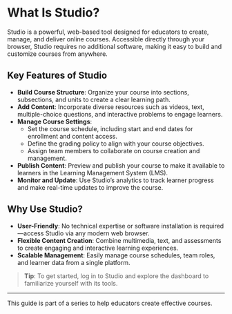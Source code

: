 # What Is Studio?


Studio is a powerful, web-based tool designed for educators to create, manage, and deliver online courses. Accessible directly through your browser, Studio requires no additional software, making it easy to build and customize courses from anywhere.

## Key Features of Studio


- **Build Course Structure**: Organize your course into sections, subsections, and units to create a clear learning path.
- **Add Content**: Incorporate diverse resources such as videos, text, multiple-choice questions, and interactive problems to engage learners.
- **Manage Course Settings**:
  - Set the course schedule, including start and end dates for enrollment and content access.
  - Define the grading policy to align with your course objectives.
  - Assign team members to collaborate on course creation and management.
- **Publish Content**: Preview and publish your course to make it available to learners in the Learning Management System (LMS).
- **Monitor and Update**: Use Studio’s analytics to track learner progress and make real-time updates to improve the course.

## Why Use Studio?
- **User-Friendly**: No technical expertise or software installation is required—access Studio via any modern web browser.
- **Flexible Content Creation**: Combine multimedia, text, and assessments to create engaging and interactive learning experiences.
- **Scalable Management**: Easily manage course schedules, team roles, and learner data from a single platform.

> **Tip**: To get started, log in to Studio and explore the dashboard to familiarize yourself with its tools.

---

This guide is part of a series to help educators create effective courses. 